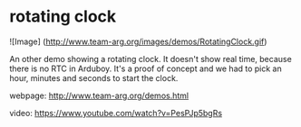 # rotating clock
![Image]
(http://www.team-arg.org/images/demos/RotatingClock.gif)

An other demo showing a rotating clock. It doesn't show real time, because there is no RTC in Arduboy. It's a proof of concept and we had to pick an hour, minutes and seconds to start the clock.

webpage: http://www.team-arg.org/demos.html

video: https://www.youtube.com/watch?v=PesPJp5bgRs
